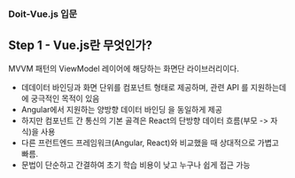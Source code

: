 ### Doit-Vue.js 입문
## Step 1 - Vue.js란 무엇인가?
MVVM 패턴의 ViewModel 레이어에 해당하는 화면단 라이브러리이다.

- 데데이터 바인딩과 화면 단위를 컴포넌트 형태로 제공하며, 관련 API 를 지원하는데에 궁극적인 목적이 있음
- Angular에서 지원하는 양방향 데이터 바인딩 을 동일하게 제공
- 하지만 컴포넌트 간 통신의 기본 골격은 React의 단방향 데이터 흐름(부모 -> 자식)을 사용
- 다른 프런트엔드 프레임워크(Angular, React)와 비교했을 때 상대적으로 가볍고 빠름.
- 문법이 단순하고 간결하여 초기 학습 비용이 낮고 누구나 쉽게 접근 가능
